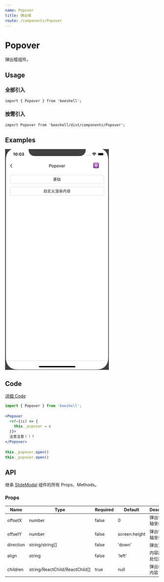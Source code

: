 ```yaml
---
name: Popover
title: 弹出框
route: /components/Popover
---
```


# Popover

弹出框组件。

## Usage

### 全部引入
```
import { Popover } from 'beeshell';
```

### 按需引入
```
import Popover from 'beeshell/dist/components/Popover';
```

## Examples

![image](../images/Popover/1.gif)

## Code
[详细 Code](https://github.com/Meituan-Dianping/beeshell/tree/master/examples/Popover/index.tsx)

```jsx
import { Popover } from 'beeshell';

<Popover
  ref={(c) => {
    this._popover = c
  }}>
  注意注意！！！
</Popover>

this._popover.open()
this._popover.open()
```

## API

继承 [SlideModal](./SlideModal.md) 组件的所有 Props、Methods。

### Props

| Name | Type | Required | Default | Description |
| ---- | ---- | ---- | ---- | ---- |
| offsetX | number | false | 0 | 弹出位置 X 轴坐标 |
| offsetY | number | false | screen.height | 弹出位置 Y 轴坐标 |
| direction | string/string[] | false | 'down' | 弹出方向 |
| align | string | false | 'left' | 内容部分所处位置 |
| children | string/ReactChild/ReactChild[] | true | null | 弹出框展示内容 |